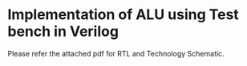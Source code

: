 # Implementation of ALU using Test bench in Verilog

Please refer the attached pdf for RTL and Technology Schematic.
